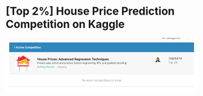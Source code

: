 # [Top 2%] House Price Prediction Competition on Kaggle 
![](https://github.com/yashica95/house_prediction_kaggle/blob/master/images/Screenshot%202020-06-20%20at%202.01.48%20AM.png)
